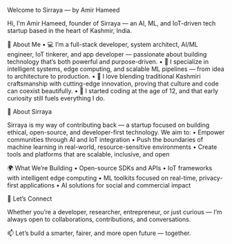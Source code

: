 Welcome to Sirraya — by Amir Hameed

Hi, I’m Amir Hameed, founder of Sirraya — an AI, ML, and IoT-driven tech startup based in the heart of Kashmir, India.

🧠 About Me
	•	💻 I’m a full-stack developer, system architect, AI/ML engineer, IoT tinkerer, and app developer — passionate about building technology that’s both powerful and purpose-driven.
	•	🔬 I specialize in intelligent systems, edge computing, and scalable ML pipelines — from idea to architecture to production.
	•	🎨 I love blending traditional Kashmiri craftsmanship with cutting-edge innovation, proving that culture and code can coexist beautifully.
	•	🧒 I started coding at the age of 12, and that early curiosity still fuels everything I do.

🚀 About Sirraya

Sirraya is my way of contributing back — a startup focused on building ethical, open-source, and developer-first technology. We aim to:
	•	Empower communities through AI and IoT integration
	•	Push the boundaries of machine learning in real-world, resource-sensitive environments
	•	Create tools and platforms that are scalable, inclusive, and open

🌍 What We’re Building
	•	Open-source SDKs and APIs
	•	IoT frameworks with intelligent edge computing
	•	ML toolkits focused on real-time, privacy-first applications
	•	AI solutions for social and commercial impact

🤝 Let’s Connect

Whether you’re a developer, researcher, entrepreneur, or just curious — I’m always open to collaborations, contributions, and conversations.

📫 Let’s build a smarter, fairer, and more open future — together.